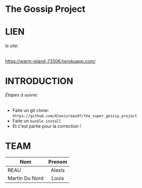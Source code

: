 # The Gossip Project

# LIEN

###### le site:

https://warm-island-73306.herokuapp.com/

# INTRODUCTION

###### Étapes à suivre:

* Faite un git clone: `https://github.com/Alexisreau97/the_super_gossip_project`
* Faite un `bundle install`
* Et c'est partie pour la correction !

# TEAM

| Nom             |Prenom    |
| --------------- |:--------:|
| REAU            | Alexis   |
| Martin Du Nord  | Louis    |

